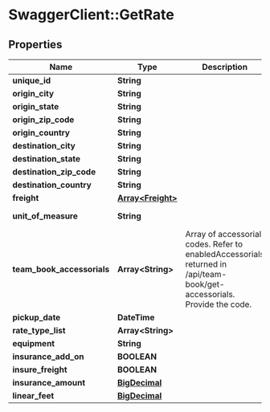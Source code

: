 # SwaggerClient::GetRate

## Properties
Name | Type | Description | Notes
------------ | ------------- | ------------- | -------------
**unique_id** | **String** |  | [optional] 
**origin_city** | **String** |  | 
**origin_state** | **String** |  | 
**origin_zip_code** | **String** |  | 
**origin_country** | **String** |  | 
**destination_city** | **String** |  | 
**destination_state** | **String** |  | 
**destination_zip_code** | **String** |  | 
**destination_country** | **String** |  | 
**freight** | [**Array&lt;Freight&gt;**](Freight.md) |  | 
**unit_of_measure** | **String** |  | [default to &#x27;US&#x27;]
**team_book_accessorials** | **Array&lt;String&gt;** | Array of accessorial codes. Refer to enabledAccessorials returned in /api/team-book/get-accessorials. Provide the code. | [optional] 
**pickup_date** | **DateTime** |  | [optional] 
**rate_type_list** | **Array&lt;String&gt;** |  | [optional] 
**equipment** | **String** |  | [optional] 
**insurance_add_on** | **BOOLEAN** |  | [optional] 
**insure_freight** | **BOOLEAN** |  | [optional] 
**insurance_amount** | [**BigDecimal**](BigDecimal.md) |  | [optional] 
**linear_feet** | [**BigDecimal**](BigDecimal.md) |  | [optional] 

